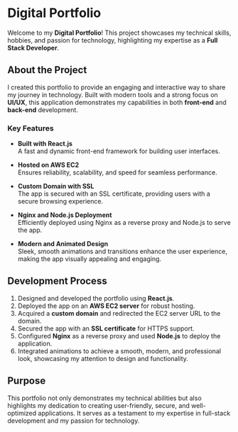 # Digital Portfolio  

Welcome to my **Digital Portfolio**! This project showcases my technical skills, hobbies, and passion for technology, highlighting my expertise as a **Full Stack Developer**.  

## About the Project  

I created this portfolio to provide an engaging and interactive way to share my journey in technology. Built with modern tools and a strong focus on **UI/UX**, this application demonstrates my capabilities in both **front-end** and **back-end** development.  

### Key Features  

- **Built with React.js**  
  A fast and dynamic front-end framework for building user interfaces.  

- **Hosted on AWS EC2**  
  Ensures reliability, scalability, and speed for seamless performance.  

- **Custom Domain with SSL**  
  The app is secured with an SSL certificate, providing users with a secure browsing experience.  

- **Nginx and Node.js Deployment**  
  Efficiently deployed using Nginx as a reverse proxy and Node.js to serve the app.  

- **Modern and Animated Design**  
  Sleek, smooth animations and transitions enhance the user experience, making the app visually appealing and engaging.  

## Development Process  

1. Designed and developed the portfolio using **React.js**.  
2. Deployed the app on an **AWS EC2 server** for robust hosting.  
3. Acquired a **custom domain** and redirected the EC2 server URL to the domain.  
4. Secured the app with an **SSL certificate** for HTTPS support.  
5. Configured **Nginx** as a reverse proxy and used **Node.js** to deploy the application.  
6. Integrated animations to achieve a smooth, modern, and professional look, showcasing my attention to design and functionality.  

## Purpose  

This portfolio not only demonstrates my technical abilities but also highlights my dedication to creating user-friendly, secure, and well-optimized applications. It serves as a testament to my expertise in full-stack development and my passion for technology.  
